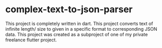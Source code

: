# complex-text-to-json-parser
This project is completely written in dart. This project converts text of infinite length/ size to given in a specific format to corresponding JSON data. This project was created as a subproject of one of my private freelance flutter project.
